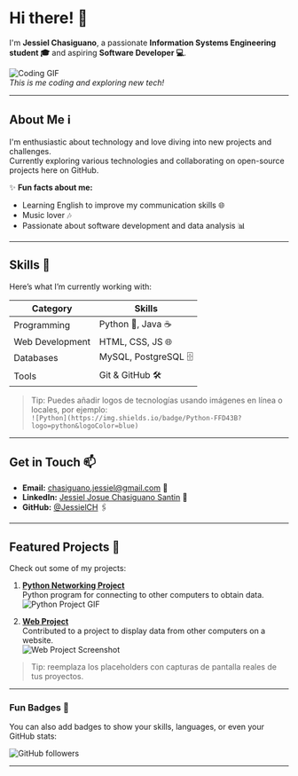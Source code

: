 # Hi there! 👋

I'm **Jessiel Chasiguano**, a passionate **Information Systems Engineering student 🎓** and aspiring **Software Developer 💻**.

![Coding GIF](https://media.giphy.com/media/3o7TKtnuHOHHUjR38Y/giphy.gif)  
*This is me coding and exploring new tech!*

---

## About Me ℹ️

I'm enthusiastic about technology and love diving into new projects and challenges.  
Currently exploring various technologies and collaborating on open-source projects here on GitHub.  

✨ **Fun facts about me:**  
- Learning English to improve my communication skills 🌐  
- Music lover 🎶  
- Passionate about software development and data analysis 📊

---

## Skills 🚀

Here’s what I’m currently working with:

| Category | Skills |
|----------|--------|
| Programming | Python 🐍, Java ☕ |
| Web Development | HTML, CSS, JS 🌐 |
| Databases | MySQL, PostgreSQL 🗄️ |
| Tools | Git & GitHub 🛠️ |

> Tip: Puedes añadir logos de tecnologías usando imágenes en línea o locales, por ejemplo:  
`![Python](https://img.shields.io/badge/Python-FFD43B?logo=python&logoColor=blue)`

---

## Get in Touch 📫

- **Email:** chasiguano.jessiel@gmail.com 📧  
- **LinkedIn:** [Jessiel Josue Chasiguano Santin](https://www.linkedin.com/in/jessiel-josue-chasiguano-santin/) 👔  
- **GitHub:** [@JessielCH](https://github.com/JessielCH) 🖇️  

---

## Featured Projects 🌟

Check out some of my projects:

1. **[Python Networking Project](https://github.com/JessielCH/Final-_py)**  
   Python program for connecting to other computers to obtain data.  
   ![Python Project GIF](https://media.giphy.com/media/3o6Zt481isNVuQI1l6/giphy.gif)  

2. **[Web Project](https://github.com/JessielCH/arq-p1-projecto)**  
   Contributed to a project to display data from other computers on a website.  
   ![Web Project Screenshot](https://via.placeholder.com/400x200.png?text=Web+Project+Preview)  

> Tip: reemplaza los placeholders con capturas de pantalla reales de tus proyectos.

---

### Fun Badges 🔖

You can also add badges to show your skills, languages, or even your GitHub stats:

![GitHub followers](https://img.shields.io/github/followers/JessielCH?label=Follow&style=social)

---

<!---
JessielCH/JessielCH is a ✨ special ✨ repository because its `README.md` (this file) appears on your GitHub profile.
You can click the Preview link to take a look at your changes.
--->
